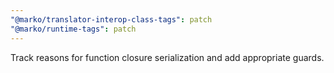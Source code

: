 ```yaml
---
"@marko/translator-interop-class-tags": patch
"@marko/runtime-tags": patch
---
```


Track reasons for function closure serialization and add appropriate guards.
